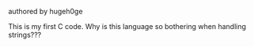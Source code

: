 authored by hugeh0ge

This is my first C code. Why is this language so bothering when handling strings???
